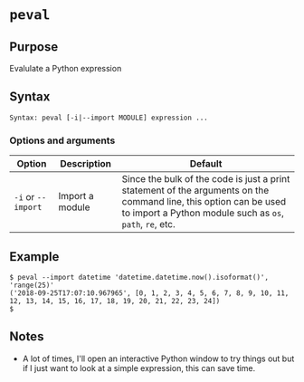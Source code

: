 # `peval`

## Purpose
Evalulate a Python expression

## Syntax
```
Syntax: peval [-i|--import MODULE] expression ...
```

### Options and arguments
| Option | Description | Default |
| ------ | ----------- | ------- |
|  `-i` or `--import`  | Import a module | Since the bulk of the code is just a print statement of the arguments on the command line, this option can be used to import a Python module such as `os`, `path`, `re`, etc. |

## Example

```
$ peval --import datetime 'datetime.datetime.now().isoformat()', 'range(25)'
('2018-09-25T17:07:10.967965', [0, 1, 2, 3, 4, 5, 6, 7, 8, 9, 10, 11, 12, 13, 14, 15, 16, 17, 18, 19, 20, 21, 22, 23, 24])
$ 
```

## Notes

- A lot of times, I'll open an interactive Python window to try things out but if I just want to look at a simple expression, this can save time.
